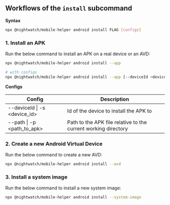 ## Workflows of the `install` subcommand

**Syntax**
```sh
npx @nightwatch/mobile-helper android install FLAG [configs]
```

### 1. Install an APK

Run the below command to install an APK on a real device or an AVD:

```sh
npx @nightwatch/mobile-helper android install --app

# with configs
npx @nightwatch/mobile-helper android install --app [--deviceId <device_id>] [--path <path_to_apk>]
```

**Configs**

| Config                         | Description                                                    |
| ------------------------------ | -------------------------------------------------------------- |
| --deviceId \| -s <device_id>   | Id of the device to install the APK to                         |
| --path \| -p <path_to_apk>     | Path to the APK file relative to the current working directory |

### 2. Create a new Android Virtual Device

Run the below command to create a new AVD:

```sh
npx @nightwatch/mobile-helper android install --avd
```

### 3. Install a system image

Run the below command to install a new system image:
```sh
npx @nightwatch/mobile-helper android install --system-image
```
